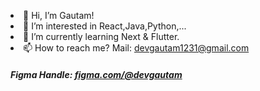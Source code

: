 
<html>
<body>
<p class="info">
<li>👋 Hi, I’m Gautam!</li>
<li>👀 I’m interested in React,Java,Python,...</li>
<li>🌱 I’m currently learning Next & Flutter.</li>
<li>📫 How to reach me? Mail: <a href="mailto:devgautam1231@gmail.com">devgautam1231@gmail.com</a>  </li>

</p>

<!--
<h3 class="head">My Skillset</h3>
<div class="container">

<div class="card">
<h4>Web Development</h4>
<li>React.js</li>
<li>Next.js</li>
<li>HTML,CSS,ES6</li>
</div>
<div class="card">
<h4>Web Scraping</h4>
<li>Scrapy</li>
<li>Selenium</li>
<li>bs4</li>
</div>
<div class="card">
<h4>Mobile Development</h4>
<li>Native with Kotlin/Java</li>
<li>React Native</li>
<li>Flutter</li>
</div>

</div>
-->
<h5 class="figma">Figma Handle: <a href="https://www.figma.com/@devgautam">figma.com/@devgautam</a></h5>
</body>
</html>
<!---
DevGautam2000/DevGautam2000 is a ✨ special ✨ repository because its `README.md` (this file) appears on your GitHub profile.
You can click the Preview link to take a look at your changes.
--->
